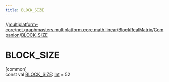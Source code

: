 ```yaml
---
title: BLOCK_SIZE
---
```

//[multiplatform-core](../../../../index.html)/[net.graphmasters.multiplatform.core.math.linear](../../index.html)/[BlockRealMatrix](../index.html)/[Companion](index.html)/[BLOCK_SIZE](-b-l-o-c-k_-s-i-z-e.html)



# BLOCK_SIZE



[common]\
const val [BLOCK_SIZE](-b-l-o-c-k_-s-i-z-e.html): [Int](https://kotlinlang.org/api/latest/jvm/stdlib/kotlin/-int/index.html) = 52




